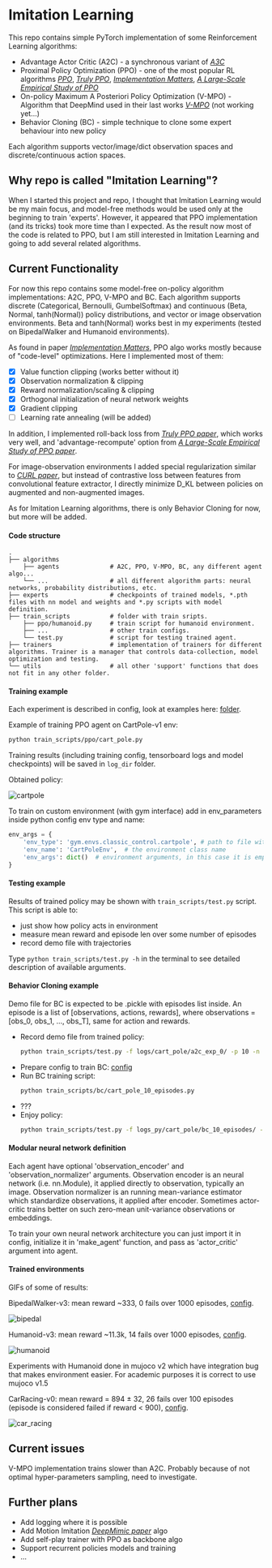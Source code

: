 # Imitation Learning

This repo contains simple PyTorch implementation of some Reinforcement Learning algorithms:
- Advantage Actor Critic (A2C) - a synchronous variant of [*A3C*](https://arxiv.org/abs/1602.01783)
- Proximal Policy Optimization (PPO) - one of the most popular RL algorithms [*PPO*](https://arxiv.org/abs/1707.06347), 
                               [*Truly PPO*](https://arxiv.org/abs/1903.07940), 
                               [*Implementation Matters*](https://arxiv.org/abs/2005.12729), 
                               [*A Large-Scale Empirical Study of PPO*](https://arxiv.org/abs/2006.05990)
- On-policy Maximum A Posteriori Policy Optimization (V-MPO) - Algorithm that DeepMind used in their last works [*V-MPO*](https://arxiv.org/abs/1909.12238) (not working yet...)
- Behavior Cloning (BC) - simple technique to clone some expert behaviour into new policy

Each algorithm supports vector/image/dict observation spaces and discrete/continuous action spaces. 

## Why repo is called "Imitation Learning"?
When I started this project and repo, I thought that Imitation Learning would be my main focus, 
and model-free methods would be used only at the beginning to train 'experts'. 
However, it appeared that PPO implementation (and its tricks) took more time than I expected. 
As the result now most of the code is related to PPO, but I am still interested in Imitation Learning and going to add several related algorithms.

## Current Functionality

For now this repo contains some model-free on-policy algorithm implementations: A2C, PPO, V-MPO and BC. 
Each algorithm supports discrete (Categorical, Bernoulli, GumbelSoftmax) and continuous (Beta, Normal, tanh(Normal)) policy distributions, 
and vector or image observation environments. Beta and tanh(Normal) works best in my experiments (tested on BipedalWalker and Humanoid environments).

As found in paper [*Implementation Matters*](https://arxiv.org/abs/2005.12729), 
PPO algo works mostly because of "code-level" optimizations. Here I implemented most of them:
- [x] Value function clipping (works better without it)
- [x] Observation normalization & clipping
- [x] Reward normalization/scaling & clipping
- [x] Orthogonal initialization of neural network weights
- [x] Gradient clipping
- [ ] Learning rate annealing (will be added)

In addition, I implemented roll-back loss from [*Truly PPO paper*](https://arxiv.org/abs/1903.07940), which works very well, 
and 'advantage-recompute' option from [*A Large-Scale Empirical Study of PPO paper*](https://arxiv.org/abs/2006.05990). 

For image-observation environments I added special regularization similar to [*CURL paper*](https://arxiv.org/abs/2004.04136), 
but instead of contrastive loss between features from convolutional feature extractor, 
I directly minimize D_KL between policies on augmented and non-augmented images.

As for Imitation Learning algorithms, there is only Behavior Cloning for now, but more will be added.

#### Code structure
    .
    ├── algorithms
        ├── agents              # A2C, PPO, V-MPO, BC, any different agent algo...
        └── ...                 # all different algorithm parts: neural networks, probability distributions, etc.
    ├── experts                 # checkpoints of trained models, *.pth files with nn model and weights and *.py scripts with model definition.
    ├── train_scripts           # folder with train sripts.
        ├── ppo/humanoid.py     # train script for humanoid environment.
        ├── ...                 # other train configs.
        └── test.py             # script for testing trained agent.
    ├── trainers                # implementation of trainers for different algorithms. Trainer is a manager that controls data-collection, model optimization and testing.
    └── utils                   # all other 'support' functions that does not fit in any other folder.

#### Training example
Each experiment is described in config, look at examples here: [folder](train_scripts).

Example of training PPO agent on CartPole-v1 env:

```bash
python train_scripts/ppo/cart_pole.py
```

Training results (including training config, tensorboard logs and model checkpoints) will be saved in ```log_dir``` folder.

Obtained policy: 

![cartpole](gifs/cartpole.gif)

To train on custom environment (with gym interface) add in env_parameters inside python config env type and name:
```python
env_args = {
    'env_type': 'gym.envs.classic_control.cartpole', # path to file with the environment class or installed python module
    'env_name': 'CartPoleEnv',  # the environment class name
    'env_args': dict()  # environment arguments, in this case it is empty 
}
``` 

#### Testing example
Results of trained policy may be shown with ```train_scripts/test.py``` script. 
This script is able to: 
- just show how policy acts in environment
- measure mean reward and episode len over some number of episodes
- record demo file with trajectories

Type ```python train_scripts/test.py -h``` in the terminal to see detailed description of available arguments.

#### Behavior Cloning example
Demo file for BC is expected to be .pickle with episodes list inside. 
An episode is a list of \[observations, actions, rewards\], where observations = \[obs_0, obs_1, ..., obs_T\], 
same for action and rewards.

- Record demo file from trained policy: 
    ```bash
    python train_scripts/test.py -f logs/cart_pole/a2c_exp_0/ -p 10 -n 10 -d demo_files/cartpole_demo_10_ep.pickle -t -1 -r
    ```
- Prepare config to train BC: [config](train_scripts/bc/cart_pole_10_episodes.py)
- Run BC training script: 
    ```bash
    python train_scripts/bc/cart_pole_10_episodes.py
    ```
- ???
- Enjoy policy:
    ```bash
    python train_scripts/test.py -f logs_py/cart_pole/bc_10_episodes/ -p 1
    ```

#### Modular neural network definition
Each agent have optional 'observation_encoder' and 'observation_normalizer' arguments.
Observation encoder is an neural network (i.e. nn.Module), it applied directly to observation, typically an image.
Observation normalizer is an running mean-variance estimator which standardize observations, it applied after encoder. 
Sometimes actor-critic trains better on such zero-mean unit-variance observations or embeddings.

To train your own neural network architecture you can just import it in config, 
initialize it in 'make_agent' function, and pass as 'actor_critic' argument into agent.

#### Trained environments
GIFs of some of results:

BipedalWalker-v3: mean reward ~333, 0 fails over 1000 episodes, [config](train_scripts/py_configs/bipedal.py).

![bipedal](./gifs/bipedal.gif)

Humanoid-v3: mean reward ~11.3k, 14 fails over 1000 episodes, [config](train_scripts/py_configs/humanoid.py).

![humanoid](./gifs/humanoid.gif)

Experiments with Humanoid done in mujoco v2 
which have integration bug that makes environment easier. For academic purposes it is correct to use mujoco v1.5

CarRacing-v0: mean reward = 894 ± 32, 26 fails over 100 episodes 
(episode is considered failed if reward < 900), 
[config](train_scripts/py_configs/car_racing.py).

![car_racing](gifs/car_racing.gif)

## Current issues
V-MPO implementation trains slower than A2C. Probably because of not optimal hyper-parameters sampling, need to investigate.

## Further plans
- Add logging where it is possible
- Add Motion Imitation [*DeepMimic paper*](https://arxiv.org/abs/1804.02717) algo
- Add self-play trainer with PPO as backbone algo
- Support recurrent policies models and training
- ...
